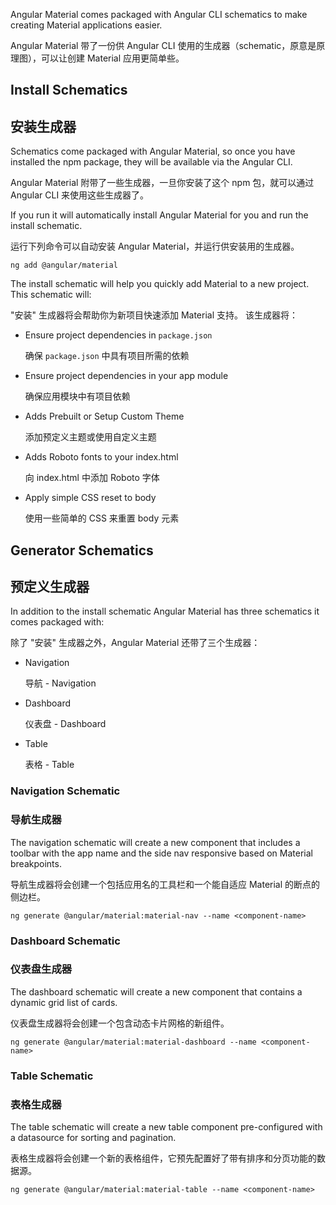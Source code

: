 Angular Material comes packaged with Angular CLI schematics to make
creating Material applications easier.

Angular Material 带了一份供 Angular CLI 使用的生成器（schematic，原意是原理图），可以让创建 Material 应用更简单些。

## Install Schematics

## 安装生成器

Schematics come packaged with Angular Material, so once you have
installed the npm package, they will be available via the Angular CLI.

Angular Material 附带了一些生成器，一旦你安装了这个 npm 包，就可以通过 Angular CLI 来使用这些生成器了。

If you run it will automatically install Angular Material for you
and run the install schematic.

运行下列命令可以自动安装 Angular Material，并运行供安装用的生成器。

```
ng add @angular/material
```

The install schematic will help you quickly add Material to a new project. 
This schematic will:

"安装" 生成器将会帮助你为新项目快速添加 Material 支持。
该生成器将：

- Ensure project dependencies in `package.json`

  确保 `package.json` 中具有项目所需的依赖

- Ensure project dependencies in your app module

  确保应用模块中有项目依赖

- Adds Prebuilt or Setup Custom Theme

  添加预定义主题或使用自定义主题

- Adds Roboto fonts to your index.html

  向 index.html 中添加 Roboto 字体

- Apply simple CSS reset to body

  使用一些简单的 CSS 来重置 body 元素

## Generator Schematics

## 预定义生成器

In addition to the install schematic Angular Material has three schematics it comes packaged with:

除了 "安装" 生成器之外，Angular Material 还带了三个生成器：

- Navigation

  导航 - Navigation

- Dashboard

  仪表盘 - Dashboard

- Table

  表格 - Table

### Navigation Schematic

### 导航生成器

The navigation schematic will create a new component that includes
a toolbar with the app name and the side nav responsive based on Material
breakpoints.

导航生成器将会创建一个包括应用名的工具栏和一个能自适应 Material 的断点的侧边栏。

```
ng generate @angular/material:material-nav --name <component-name>
```

### Dashboard Schematic

### 仪表盘生成器

The dashboard schematic will create a new component that contains
a dynamic grid list of cards.

仪表盘生成器将会创建一个包含动态卡片网格的新组件。

```
ng generate @angular/material:material-dashboard --name <component-name>
```

### Table Schematic

### 表格生成器

The table schematic will create a new table component pre-configured
with a datasource for sorting and pagination.

表格生成器将会创建一个新的表格组件，它预先配置好了带有排序和分页功能的数据源。

```
ng generate @angular/material:material-table --name <component-name>
```
